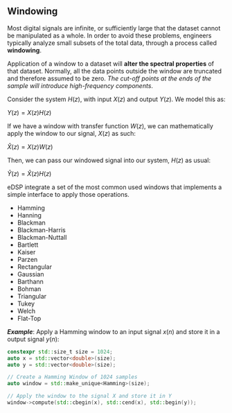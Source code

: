## Windowing

Most digital signals are infinite, or sufficiently large that the dataset cannot be manipulated as a whole. In order to avoid these problems, engineers typically analyze small subsets of the total data, through a process called **windowing**.

Application of a window to a dataset will **alter the spectral properties** of that dataset. Normally, all the data points outside the window are truncated and therefore assumed to be zero. *The cut-off points at the ends of the sample will introduce high-frequency components*.

Consider the system $H(z)$, with input $X(z)$ and output $Y(z)$. We model this as:

$\displaystyle Y(z)=X(z)H(z)$

If we have a window with transfer function $W(z)$, we can mathematically apply the window to our signal, $X(z)$ as such:

$\hat{X} ( z ) = X ( z ) W ( z )$

Then, we can pass our windowed signal into our system, $H(z)$ as usual:

$\displaystyle {\hat {Y}(z)=\hat {X}(z)H(z)}$ 

eDSP integrate a set of the most common used windows that implements a simple interface to apply those operations. 

 - Hamming
 - Hanning
 - Blackman
 - Blackman-Harris
 - Blackman-Nuttall
 - Bartlett
 - Kaiser
 - Parzen
 - Rectangular
 - Gaussian
 - Barthann
 - Bohman
 - Triangular
 - Tukey
 - Welch
- Flat-Top

***Example***: Apply a Hamming window to an input signal $x(n)$ and store it in a output signal $y(n)$:
```c++
constexpr std::size_t size = 1024;
auto x = std::vector<double>(size);
auto y = std::vector<double>(size);

// Create a Hamming Window of 1024 samples
auto window = std::make_unique<Hamming>(size);

// Apply the window to the signal X and store it in Y
window->compute(std::cbegin(x), std::cend(x), std::begin(y));
```




